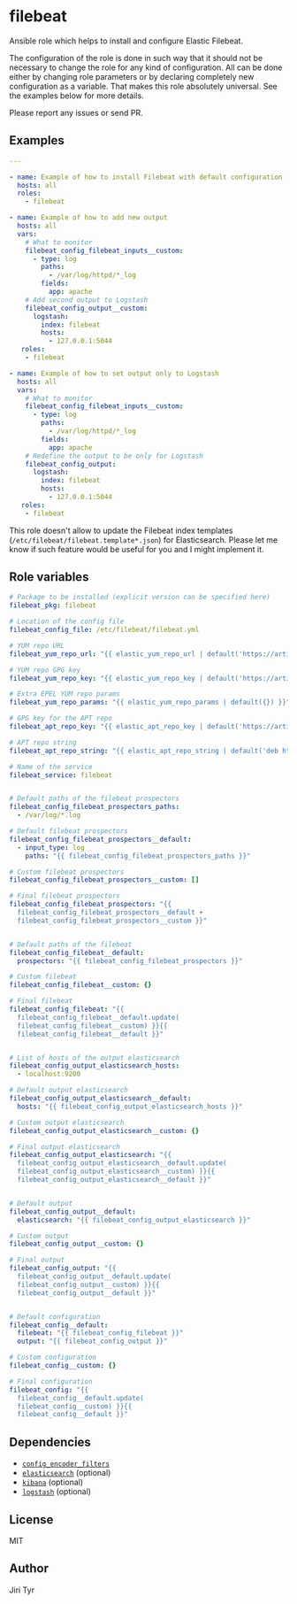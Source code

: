 filebeat
========

Ansible role which helps to install and configure Elastic Filebeat.

The configuration of the role is done in such way that it should not be
necessary to change the role for any kind of configuration. All can be
done either by changing role parameters or by declaring completely new
configuration as a variable. That makes this role absolutely
universal. See the examples below for more details.

Please report any issues or send PR.


Examples
--------

```yaml
---

- name: Example of how to install Filebeat with default configuration
  hosts: all
  roles:
    - filebeat

- name: Example of how to add new output
  hosts: all
  vars:
    # What to monitor
    filebeat_config_filebeat_inputs__custom:
      - type: log
        paths:
          - /var/log/httpd/*_log
        fields:
          app: apache
    # Add second output to Logstash
    filebeat_config_output__custom:
      logstash:
        index: filebeat
        hosts:
          - 127.0.0.1:5044
   roles:
    - filebeat

- name: Example of how to set output only to Logstash
  hosts: all
  vars:
    # What to monitor
    filebeat_config_filebeat_inputs__custom:
      - type: log
        paths:
          - /var/log/httpd/*_log
        fields:
          app: apache
    # Redefine the output to be only for Logstash
    filebeat_config_output:
      logstash:
        index: filebeat
        hosts:
          - 127.0.0.1:5044
   roles:
    - filebeat
```

This role doesn't allow to update the Filebeat index templates
(`/etc/filebeat/filebeat.template*.json`) for Elasticsearch. Please let me
know if such feature would be useful for you and I might implement it.


Role variables
--------------

```yaml
# Package to be installed (explicit version can be specified here)
filebeat_pkg: filebeat

# Location of the config file
filebeat_config_file: /etc/filebeat/filebeat.yml

# YUM repo URL
filebeat_yum_repo_url: "{{ elastic_yum_repo_url | default('https://artifacts.elastic.co/packages/6.x/yum') }}"

# YUM repo GPG key
filebeat_yum_repo_key: "{{ elastic_yum_repo_key | default('https://artifacts.elastic.co/GPG-KEY-elasticsearch') }}"

# Extra EPEL YUM repo params
filebeat_yum_repo_params: "{{ elastic_yum_repo_params | default({}) }}"

# GPG key for the APT repo
filebeat_apt_repo_key: "{{ elastic_apt_repo_key | default('https://artifacts.elastic.co/GPG-KEY-elasticsearch') }}"

# APT repo string
filebeat_apt_repo_string: "{{ elastic_apt_repo_string | default('deb https://artifacts.elastic.co/packages/6.x/apt stable main') }}"

# Name of the service
filebeat_service: filebeat


# Default paths of the filebeat prospectors
filebeat_config_filebeat_prospectors_paths:
  - /var/log/*.log

# Default filebeat prospectors
filebeat_config_filebeat_prospectors__default:
  - input_type: log
    paths: "{{ filebeat_config_filebeat_prospectors_paths }}"

# Custom filebeat prospectors
filebeat_config_filebeat_prospectors__custom: []

# Final filebeat prospectors
filebeat_config_filebeat_prospectors: "{{
  filebeat_config_filebeat_prospectors__default +
  filebeat_config_filebeat_prospectors__custom }}"


# Default paths of the filebeat
filebeat_config_filebeat__default:
  prospectors: "{{ filebeat_config_filebeat_prospectors }}"

# Custom filebeat
filebeat_config_filebeat__custom: {}

# Final filebeat
filebeat_config_filebeat: "{{
  filebeat_config_filebeat__default.update(
  filebeat_config_filebeat__custom) }}{{
  filebeat_config_filebeat__default }}"


# List of hosts of the output elasticsearch
filebeat_config_output_elasticsearch_hosts:
  - localhost:9200

# Default output elasticsearch
filebeat_config_output_elasticsearch__default:
  hosts: "{{ filebeat_config_output_elasticsearch_hosts }}"

# Custom output elasticsearch
filebeat_config_output_elasticsearch__custom: {}

# Final output elasticsearch
filebeat_config_output_elasticsearch: "{{
  filebeat_config_output_elasticsearch__default.update(
  filebeat_config_output_elasticsearch__custom) }}{{
  filebeat_config_output_elasticsearch__default }}"


# Default output
filebeat_config_output__default:
  elasticsearch: "{{ filebeat_config_output_elasticsearch }}"

# Custom output
filebeat_config_output__custom: {}

# Final output
filebeat_config_output: "{{
  filebeat_config_output__default.update(
  filebeat_config_output__custom) }}{{
  filebeat_config_output__default }}"


# Default configuration
filebeat_config__default:
  filebeat: "{{ filebeat_config_filebeat }}"
  output: "{{ filebeat_config_output }}"

# Custom configuration
filebeat_config__custom: {}

# Final configuration
filebeat_config: "{{
  filebeat_config__default.update(
  filebeat_config__custom) }}{{
  filebeat_config__default }}"
```


Dependencies
------------

- [`config_encoder_filters`](https://github.com/jtyr/ansible-config_encoder_filters)
- [`elasticsearch`](https://github.com/jtyr/ansible-elasticsearch) (optional)
- [`kibana`](https://github.com/jtyr/ansible-kibana) (optional)
- [`logstash`](https://github.com/jtyr/ansible-logstash) (optional)


License
-------

MIT


Author
------

Jiri Tyr
